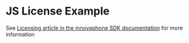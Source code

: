 # JS License Example
See [Licensing article in the innovaphone SDK documentation](https://sdk.innovaphone.com/13r3/doc/licensing.htm) for more information
